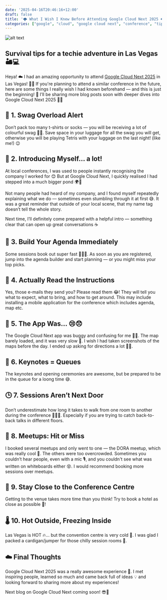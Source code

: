 ```yaml
---
date: '2025-04-16T20:46:16+12:00'
draft: false
title: '🌩️ What I Wish I Knew Before Attending Google Cloud Next 2025 🌩️'
categories: ["google", "cloud", "google cloud next", "conference", "tips", "software engineers"]
---
```


![alt text](/assets/images/google-cloud-next-25-opening.jpg)

## Survival tips for a techie adventure in Las Vegas 🏜️💻

Heya! ☁️ I had an amazing opportunity to attend [Google Cloud Next 2025](https://cloud.withgoogle.com/next/25/) in Las Vegas! 😮‍💨 
If you're planning to attend a similar conference in the future, here are some things I really wish I had known beforehand — and this is just the beginning! 🎉 
I’ll be sharing more blog posts soon with deeper dives into Google Cloud Next 2025 🚀😎

## 🎁 1. Swag Overload Alert
Don’t pack too many t-shirts or socks — you will be receiving a lot of colourful swag 🧦👕. Save space in your luggage for all the swag you will get, otherwise you will be playing Tetris with your luggage on the last night! (like me!) 😉

## 👋 2. Introducing Myself... a lot!
At local conferences, I was used to people instantly recognising the company I worked for 😊 
But at Google Cloud Next, I quickly realised I had stepped into a much bigger pond 🌍🐬

Not many people had heard of my company, and I found myself repeatedly explaining what we do — sometimes even stumbling through it at first 😅. 
It was a great reminder that outside of your local scene, that my name tag doesn’t tell the whole story.

Next time, I’ll definitely come prepared with a helpful intro — something clear that can open up great conversations ☕

## 📅 3. Build Your Agenda Immediately
Some sessions book out super fast 🏃‍♀️💨. As soon as you are registered, jump into the agenda builder and start planning — or you might miss your top picks.

## 📧 4. Actually Read the Instructions
Yes, those e-mails they send you? Please read them 😂! 
They will tell you what to expect, what to bring, and how to get around. This may include installing a mobile application for the conference which includes agenda, map etc.

## 📱 5. The App Was... 😢😞
The Google Cloud Next app was buggy and confusing for me 😵‍💫. The map barely loaded, and it was very slow 🐌. 
I wish I had taken screenshots of the maps before the day. I ended up asking for directions a lot 🧭🙈.

## 🎤 6. Keynotes = Queues
The keynotes and opening ceremonies are awesome, but be prepared to be in the queue for a loong time 😅.

## 🕒 7. Sessions Aren’t Next Door
Don’t underestimate how long it takes to walk from one room to another during the conference 🏃‍♂️📍. 
Especially if you are trying to catch back-to-back talks in different floors.

## 🤝 8. Meetups: Hit or Miss
I booked several meetups and only went to one — the DORA meetup, which was really cool 🎉. 
The others were too overcrowded. Sometimes you couldn’t hear people, even with a mic 🎙, and you couldn't see what was written on whiteboards either 😵.
I would recommend booking more sessions over meetups.

## 🏨 9. Stay Close to the Conference Centre
Getting to the venue takes more time than you think! Try to book a hotel as close as possible 🏨!

## 🌡️ 10. Hot Outside, Freezing Inside
Las Vegas is HOT 🔥... but the convention centre is very cold 🧊. I was glad I packed a cardigan/jumper for those chilly session rooms 🧥.

## ☁️ Final Thoughts
Google Cloud Next 2025 was a really awesome experience 💙. I met inspiring people, learned so much and came back full of ideas 💡 and looking forward to sharing more about my experiences!

Next blog on Google Cloud Next coming soon! 😎🤗